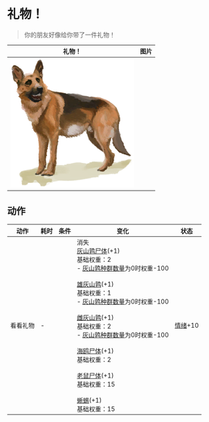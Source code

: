 # 礼物！  
> 你的朋友好像给你带了一件礼物！  
  
  礼物！  |   图片   
 ----  |  ----:   
   |  ![](Sprite/Dog.png)   
  
## 动作  
动作  |  耗时  |  条件  |  变化  |  状态  
----  |  ----  |  ----  |  ----  |  ----  
看看礼物<br>  |  -  |    |  消失<br>[灰山鹑尸体](PartridgeDead.md)(+1)<br>基础权重：2<br>- [灰山鹑种群数量](Pop_Partridge.md)为0时权重-100<br><br>[雄灰山鹑](PartridgeMaleLive.md)(+1)<br>基础权重：1<br>- [灰山鹑种群数量](Pop_Partridge.md)为0时权重-100<br><br>[雌灰山鹑](PartridgeFemaleLive.md)(+1)<br>基础权重：2<br>- [灰山鹑种群数量](Pop_Partridge.md)为0时权重-100<br><br>[海鸥尸体](SeagullDead.md)(+1)<br>基础权重：2<br><br>[老鼠尸体](Mouse.md)(+1)<br>基础权重：15<br><br>[蜥蜴](Lizard.md)(+1)<br>基础权重：15<br>  |  [情绪](Morale.md)+10  
